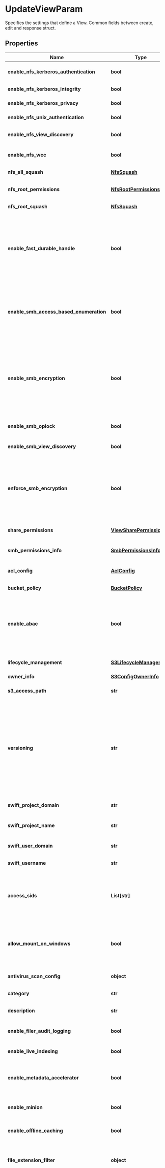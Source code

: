 # UpdateViewParam

Specifies the settings that define a View. Common fields between create, edit and response struct.

## Properties

Name | Type | Description | Notes
------------ | ------------- | ------------- | -------------
**enable_nfs_kerberos_authentication** | **bool** | If set, it enables NFS Kerberos Authentication | [optional] 
**enable_nfs_kerberos_integrity** | **bool** | If set, it enables NFS Kerberos Integrity | [optional] 
**enable_nfs_kerberos_privacy** | **bool** | If set, it enables NFS Kerberos Privacy | [optional] 
**enable_nfs_unix_authentication** | **bool** | If set, it enables NFS UNIX Authentication | [optional] 
**enable_nfs_view_discovery** | **bool** | If set, it enables discovery of view for NFS. | [optional] 
**enable_nfs_wcc** | **bool** | If set, it enables NFS weak cache consistency. | [optional] 
**nfs_all_squash** | [**NfsSquash**](NfsSquash.md) | Specifies the NFS all squash config. | [optional] 
**nfs_root_permissions** | [**NfsRootPermissions**](NfsRootPermissions.md) | Specifies the NFS root permission config of the view file system. | [optional] 
**nfs_root_squash** | [**NfsSquash**](NfsSquash.md) | Specifies the NFS root squash config. | [optional] 
**enable_fast_durable_handle** | **bool** | Specifies whether fast durable handle is enabled. If enabled, view open handle will be kept in memory, which results in a higher performance. But the handles cannot be recovered if node or service crashes. | [optional] 
**enable_smb_access_based_enumeration** | **bool** | Specifies if access-based enumeration should be enabled. If &#39;true&#39;, only files and folders that the user has permissions to access are visible on the SMB share for that user. | [optional] 
**enable_smb_encryption** | **bool** | Specifies the SMB encryption for the View. If set, it enables the SMB encryption for the View. Encryption is supported only by SMB 3.x dialects. Dialects that do not support would still access data in unencrypted format. | [optional] 
**enable_smb_oplock** | **bool** | Specifies whether SMB opportunistic lock is enabled. | [optional] 
**enable_smb_view_discovery** | **bool** | If set, it enables discovery of view for SMB. | [optional] 
**enforce_smb_encryption** | **bool** | Specifies the SMB encryption for all the sessions for the View. If set, encryption is enforced for all the sessions for the View. When enabled all future and existing unencrypted sessions are disallowed. | [optional] 
**share_permissions** | [**ViewSharePermissions**](ViewSharePermissions.md) | Specifies share level permissions of the view. | [optional] 
**smb_permissions_info** | [**SmbPermissionsInfo**](SmbPermissionsInfo.md) | Specifies the SMB permissions for the View. | [optional] 
**acl_config** | [**AclConfig**](AclConfig.md) | Specifies the ACL config of the View as an S3 bucket. | [optional] 
**bucket_policy** | [**BucketPolicy**](BucketPolicy.md) | Specifies the policy in effect for this bucket. | [optional] 
**enable_abac** | **bool** | Specifies if this View has S3 ABAC enabled. This can only be set while creating a view. The ABAC server corresponding the tenant will be used for authentication and authorization checks.  | [optional] 
**lifecycle_management** | [**S3LifecycleManagement**](S3LifecycleManagement.md) | Specifies the S3 Lifecycle policy of the bucket | [optional] 
**owner_info** | [**S3ConfigOwnerInfo**](S3ConfigOwnerInfo.md) |  | [optional] 
**s3_access_path** | **str** | Specifies the path to access this View as an S3 share. | [optional] [readonly] 
**versioning** | **str** | Specifies the versioning state of S3 bucket. Buckets can be in one of three states: UnVersioned (default), VersioningEnabled, or VersioningSuspended. Once versioning is enabled for a bucket, it can never return to an UnVersioned state. However, versioning on the bucket can be suspended. | [optional] 
**swift_project_domain** | **str** | Specifies the Keystone project domain. | [optional] 
**swift_project_name** | **str** | Specifies the Keystone project name. | [optional] 
**swift_user_domain** | **str** | Specifies the Keystone user domain. | [optional] 
**swift_username** | **str** | Specifies the Keystone username. | [optional] 
**access_sids** | **List[str]** | Array of Security Identifiers (SIDs) Specifies the list of security identifiers (SIDs) for the restricted Principals who have access to this View. | [optional] 
**allow_mount_on_windows** | **bool** | Specifies if this View can be mounted using the NFS protocol on Windows systems. If true, this View can be NFS mounted on Windows systems. | [optional] 
**antivirus_scan_config** | **object** | Specifies the antivirus scan config settings for this View. | [optional] 
**category** | **str** | Specifies the category of the View. | [optional] 
**description** | **str** | Specifies an optional text description about the View. | [optional] 
**enable_filer_audit_logging** | **bool** | Specifies if Filer Audit Logging is enabled for this view. | [optional] 
**enable_live_indexing** | **bool** | Specifies whether to enable live indexing for the view. | [optional] 
**enable_metadata_accelerator** | **bool** | Specifies if metadata accelerator is enabled for this view. Only supported while creating a view. | [optional] 
**enable_minion** | **bool** | Specifies if this view should allow minion or not. If true, this will allow minion. | [optional] 
**enable_offline_caching** | **bool** | Specifies whether to enable offline file caching of the view. | [optional] 
**file_extension_filter** | **object** | Optional filtering criteria that should be satisfied by all the files created in this view. It does not affect existing files. | [optional] 
**file_lock_config** | **object** | Optional config that enables file locking for this view. It cannot be disabled during the edit of a view, if it has been enabled during the creation of the view. Also, it cannot be enabled if it was disabled during the creation of the view. | [optional] 
**filer_lifecycle_management** | **object** | Specifies the Lifecycle policy of this filer (NFS/SMB) view. | [optional] 
**is_externally_triggered_backup_target** | **bool** | Specifies whether the view is for externally triggered backup target. If so, Magneto will ignore the backup schedule for the view protection job of this view. By default it is disabled. | [optional] 
**is_read_only** | **bool** | Specifies if the view is a read only view. User will no longer be able to write to this view if this is set to true. | [optional] 
**lexicographic_prefetch** | **bool** | If small files are accessed sequentially from a client, this specifies whether to detect and prefetch files based on the lexicographic index to improve file read performance. | [optional] 
**logical_quota** | **object** | Specifies an optional logical quota limit (in bytes) for the usage allowed on this View. (Logical data is when the data is fully hydrated and expanded.) This limit overrides the limit inherited from the Storage Domain (View Box) (if set). If logicalQuota is nil, the limit is inherited from the Storage Domain (View Box) (if set). A new write is not allowed if the Storage Domain (View Box) will exceed the specified quota. However, it takes time for the Cohesity Cluster to calculate the usage across Nodes, so the limit may be exceeded by a small amount. In addition, if the limit is increased or data is removed, there may be a delay before the Cohesity Cluster allows more data to be written to the View, as the Cluster is calculating the usage across Nodes. | [optional] 
**name** | **str** | Specifies the name of the View. | [optional] 
**netgroup_whitelist** | **object** | Array of Netgroups. Specifies a list of netgroups with domains that have permissions to access the View. (Overrides or extends the Netgroup specified at the global Cohesity Cluster level.) | [optional] 
**override_global_netgroup_whitelist** | **bool** | Specifies whether view level client netgroup whitelist overrides cluster and global setting. | [optional] 
**override_global_subnet_whitelist** | **bool** | Specifies whether view level client subnet whitelist overrides cluster and global setting. | [optional] 
**protocol_access** | [**List[ViewProtocol]**](ViewProtocol.md) | Specifies the supported Protocols for the View. | [optional] 
**qos** | **object** | Specifies the Quality of Service (QoS) Policy for the View. | [optional] 
**security_mode** | **str** | Specifies the security mode used for this view. Currently we support the following modes: Native, Unified and NTFS style. &#39;NativeMode&#39; indicates a native security mode. &#39;UnifiedMode&#39; indicates a unified security mode. &#39;NtfsMode&#39; indicates a NTFS style security mode. | [optional] 
**self_service_snapshot_config** | **object** | Specifies self service config of this view. | [optional] 
**storage_policy_override** | **object** | Specifies if inline deduplication and compression settings inherited from the Storage Domain (View Box) should be disabled for this View. | [optional] 
**subnet_whitelist** | [**List[Subnet]**](Subnet.md) | Array of Subnets. Specifies a list of Subnets with IP addresses that have permissions to access the View. (Overrides or extends the Subnets specified at the global Cohesity Cluster level.) | [optional] 
**tenant_id** | **str** | Optional tenant id who has access to this View. | [optional] 
**view_lock_enabled** | **bool** | Specifies whether view lock is enabled. If enabled the view cannot be modified or deleted until unlock. By default it is disabled. | [optional] 
**view_pinning_config** | **object** | Specifies the pinning config of this view. | [optional] 

## Example

```python
from cohesity_sdk.helios.models.update_view_param import UpdateViewParam

# TODO update the JSON string below
json = "{}"
# create an instance of UpdateViewParam from a JSON string
update_view_param_instance = UpdateViewParam.from_json(json)
# print the JSON string representation of the object
print(UpdateViewParam.to_json())

# convert the object into a dict
update_view_param_dict = update_view_param_instance.to_dict()
# create an instance of UpdateViewParam from a dict
update_view_param_from_dict = UpdateViewParam.from_dict(update_view_param_dict)
```
[[Back to Model list]](../README.md#documentation-for-models) [[Back to API list]](../README.md#documentation-for-api-endpoints) [[Back to README]](../README.md)


